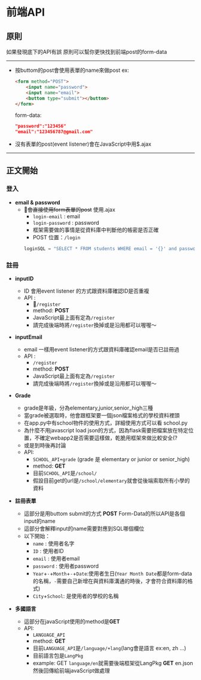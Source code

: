 # 前端API

## 原則

如果發現底下的API有誤
原則可以幫你更快找到前端post的form-data

---

* 按buttom的post會使用表單的name來做post
    ex:
    ```html
    <form method="POST">
        <input name="password">
        <input name="email">
        <buttom type="submit"></buttom>
    </form>
    ```
    form-data:
    ```json
    "password":"123456"
    "email":"123456787@gmail.com"
    ```
* 沒有表單的post(event listener)會在JavaScript中用$.ajax

---

## 正文開始

### 登入

* **email & password**
  * ~~會直接使用form表單的post~~ 使用.ajax
    * `login-email` : email
    * `login-password` : password
    * 框架需要做的事情是從資料庫中判斷他的帳密是否正確
    * POST 位置：`/login`
    ```python
    loginSQL = "SELECT * FROM students WHERE email = '{}' and password = '{}'"
    ```

### 註冊

* **inputID**
  * ID 會用event listener 的方式跟資料庫確認ID是否重複
  * API :
    * `/register`
    * method: **POST**
    * JavaScript最上面有定為`/register`
    * 請完成後端時將`/register`換掉或是沿用都可以喔喔～

* **inputEmail**
  * email 一樣用event listener的方式跟資料庫確認email是否已註冊過
  * API :
    * `/register`
    * method: **POST**
    * JavaScript最上面有定為`/register`
    * 請完成後端時將`/register`換掉或是沿用都可以喔喔～

* **Grade**
  * grade是年級，分為elementary,junior,senior_high三種
  * 當grade被選取時，他會跟框架要一個json檔案格式的學校資料裡頭
  * 在app.py中有school物件的使用方式，詳細使用方式可以看 school.py
  * 為什麼不用javascript load json的方式，因為flask需要把檔案放在特定位置，不確定webapp2是否需要這樣做，乾脆用框架來做比較安全(?
  * 或是到時後再討論
  * API:
    * `SCHOOL_API+grade` (grade 是 elementary or junior or senior_high)
    * method: **GET**
    * 目前`SCHOOL_API`是`/school/`
    * 假設目前get的url是`/school/elementary`就會從後端索取所有小學的資料

* **註冊表單**
  * 這部分是用buttom submit的方式 **POST** Form-Data的所以API是各個input的name
  * 這部分會解釋input的name需要對應到SQL哪個欄位
  * 以下開始：
    * `name` : 使用者名字
    * `ID` : 使用者ID
    * `email` : 使用者email
    * `password` : 使用者password
    * `Year`+`-`+`Month`+`-`+`Date`:使用者生日(`Year Month Date`都是form-data的名稱，`-`需要自己新增在與資料庫溝通的時後，才會符合資料庫的格式)
    * `City`+`School`: 是使用者的學校的名稱

* **多國語言**
  * 這部分在javaScript使用的method是**GET**
  * API:
    * `LANGUAGE_API`
    * method: **GET**
    * 目前`LANGUAGE_API`是`/language/+lang`(lang會是語言 ex:en, zh ...)
    * 目前語言包是`LangPkg`
    * example: GET `language/en`就需要後端框架從LangPkg **GET** en.json 然後回傳給前端javaScript做處理
